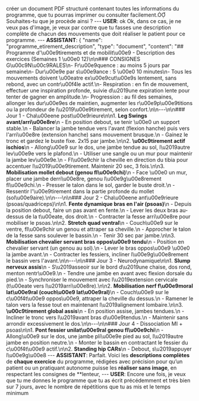créer un document PDF structuré contenant toutes les informations du programme, que tu pourras imprimer ou consulter facilement. Souhaites-tu que je procède ainsi ? --- **USER**: ok Ok, dans ce cas, je ne veux pas d'image, je veux par contre que tu fasses une description complète de chacun des mouvements que doit réaliser le patient pour ce programme. --- **ASSISTANT**: { "name": "programme_etirement_description", "type": "document", "content": "## Programme d'\u00e9tirements et de mobilit\u00e9 - Description des exercices (Semaines 1 \u00e0 12)\n\n### CONSIGNES G\u00c9N\u00c9RALES\n- Fr\u00e9quence : au moins 5 jours par semaine\n- Dur\u00e9e par s\u00e9ance : 5 \u00e0 10 minutes\n- Tous les mouvements doivent \u00eatre ex\u00e9cut\u00e9s lentement, sans rebond, avec un contr\u00f4le actif.\n- Respiration : en fin de mouvement, effectuer une inspiration profonde, suivie d\u2019une expiration lente pour tenter de gagner en amplitude.\n- Progression : au fil des semaines, allonger les dur\u00e9es de maintien, augmenter les r\u00e9p\u00e9titions ou la profondeur de l\u2019\u00e9tirement, selon confort.\n\n---\n\n### Jour 1 - Cha\u00eene post\u00e9rieure\n\n1. **Leg Swings avant/arri\u00e8re**\n - En position debout, se tenir \u00e0 un support stable.\n - Balancer la jambe tendue vers l'avant (flexion hanche) puis vers l'arri\u00e8re (extension hanche) sans mouvement brusque.\n - Gainez le tronc et gardez le buste fixe. 2x15 par jambe.\n\n2. **\u00c9tirement actif ischios**\n - Allong\u00e9 sur le dos, une jambe tendue au sol, l\u2019autre lev\u00e9e vers le plafond.\n - Utiliser une sangle ou un mur pour maintenir la jambe lev\u00e9e.\n - Fl\u00e9chir la cheville en direction du tibia pour accentuer l\u2019\u00e9tirement. Maintenir 20 sec, 3 fois.\n\n3. **Mobilisation mollet debout (genou fl\u00e9chi)**\n - Face \u00e0 un mur, placer une jambe derri\u00e8re, genou l\u00e9g\u00e8rement fl\u00e9chi.\n - Presser le talon dans le sol, garder le buste droit.\n - Ressentir l'\u00e9tirement dans la partie profonde du mollet (sol\u00e9aire).\n\n---\n\n### Jour 2 - Cha\u00eene ant\u00e9rieure (psoas/quadriceps)\n\n1. **Fente dynamique bras en l'air (psoas)**\n - Depuis la position debout, faire un pas avant en fente.\n - Lever les deux bras au-dessus de la t\u00eate, dos droit.\n - Contracter la fesse arri\u00e8re pour mobiliser le psoas.\n\n2. **Stretch quad ventral**\n - Couch\u00e9 sur le ventre, fl\u00e9chir un genou et attraper sa cheville.\n - Approcher le talon de la fesse sans soulever le bassin.\n - Tenir 30 sec par jambe.\n\n3. **Mobilisation chevalier servant bras oppos\u00e9 tendu**\n - Position en chevalier servant (un genou au sol).\n - Lever le bras oppos\u00e9 \u00e0 la jambe avant.\n - Contracter les fessiers, incliner l\u00e9g\u00e8rement le bassin vers l'avant.\n\n---\n\n### Jour 3 - Neurodynamique\n\n1. **Slump nerveux assis**\n - S\u2019asseoir sur le bord d\u2019une chaise, dos rond, menton rentr\u00e9.\n - Tendre une jambe en avant avec flexion dorsale du pied.\n - Synchroniser le mouvement avec l\u2019extension cervicale (t\u00eate vers l\u2019arri\u00e8re).\n\n2. **Mobilisation nerf f\u00e9moral lat\u00e9ral (couch\u00e9 lat\u00e9ral)**\n - Couch\u00e9 sur le c\u00f4t\u00e9 oppos\u00e9, attraper la cheville du dessus.\n - Ramener le talon vers la fesse tout en maintenant l\u2019alignement lombaire.\n\n3. **\u00c9tirement global assis**\n - En position assise, jambes tendues.\n - Incliner le tronc vers l\u2019avant bras d\u00e9tendus.\n - Maintenir sans arrondir excessivement le dos.\n\n---\n\n### Jour 4 - Dissociation MI + psoas\n\n1. **Pont fessier unilat\u00e9ral genou fl\u00e9chi**\n - Allong\u00e9 sur le dos, une jambe pli\u00e9e pied au sol, l\u2019autre jambe en position neutre.\n - Monter le bassin en contractant le fessier du c\u00f4t\u00e9 actif.\n\n2. **Standing hip CARs**\n - Debout, s\u2019appuyer l\u00e9g\u00e8 --- **ASSISTANT**: Parfait. Voici les **descriptions complètes** de **chaque exercice** du programme, rédigées avec précision pour qu’un patient ou un pratiquant autonome puisse les **réaliser sans image**, en respectant les consignes de **lenteur, --- **USER**: Encore une fois, je veux que tu me donnes le programme que tu as écrit précédemment et très bien sur 7 jours, avec le nombre de répétitions que tu as mis et le temps minimum